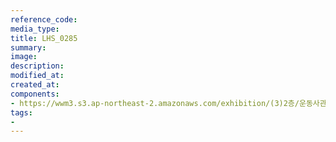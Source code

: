 ```yaml
---
reference_code:
media_type:
title: LHS_0285
summary:
image:
description:
modified_at:
created_at:
components:
- https://wwm3.s3.ap-northeast-2.amazonaws.com/exhibition/(3)2층/운동사관/LHS_0285.jpg
tags:
-
---
```

